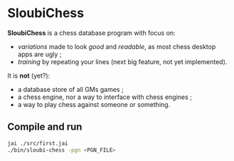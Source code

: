 # SloubiChess

**SloubiChess** is a chess database program with focus on:
- *variations* made to look *good* and *readable*, as most chess desktop apps are ugly ;
- *training* by repeating your lines (next big feature, not yet implemented).

It is **not** (yet?):
- a database store of all GMs games ;
- a chess engine, nor a way to interface with chess engines ;
- a way to play chess against someone or something.

## Compile and run

```bash
jai ./src/first.jai
./bin/sloubi-chess -pgn <PGN_FILE>
```
